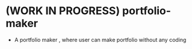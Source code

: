 # (WORK IN PROGRESS) portfolio-maker
- A portfolio maker , where user can make portfolio without any coding 
